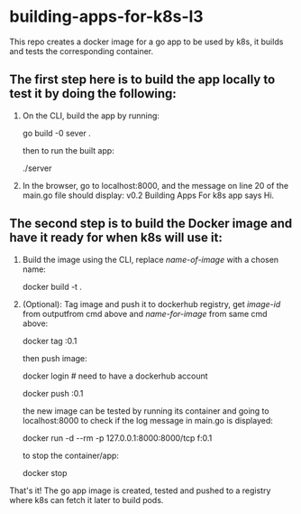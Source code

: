 # building-apps-for-k8s-l3
This repo creates a docker image for a go app to be used by k8s, it builds and tests the corresponding container.

## The first step here is to build the app locally to test it by doing the following:

1. On the CLI, build the app by running:

	go build -0 sever .

   then to run the built app:

	./server  

2. In the browser, go to localhost:8000, and the message on line 20 of the main.go file should display: v0.2 Building Apps For k8s app says Hi.


## The second step is to build the Docker image and have it ready for when k8s will use it:

1. Build the image using the CLI, replace *name-of-image* with a chosen name:

	docker build -t <name-for-image> .

2. (Optional): Tag image and push it to dockerhub registry, get *image-id* from outputfrom cmd above and *name-for-image* from same cmd above:

	docker tag <image-id> <name-for-image>:0.1

   then push image:

	docker login   # need to have a dockerhub account

	docker push <name-for-image>:0.1

   the new image can be tested by running its container and going to localhost:8000 to check if the log message in main.go is displayed:

	docker run -d --rm -p 127.0.0.1:8000:8000/tcp f<name-for-image>:0.1

   to stop the container/app:

	docker stop <container-id>

That's it! The go app image is created, tested and pushed to a registry where k8s can fetch it later to build pods.

